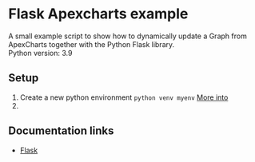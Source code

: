 # Flask Apexcharts example
A small example script to show how to dynamically update a Graph from ApexCharts together with the Python Flask library.\
Python version: 3.9

## Setup
1. Create a new python environment ```python venv myenv``` [More into](https://docs.python.org/3/library/venv.html)
2. 



## Documentation links
- [Flask](https://flask.palletsprojects.com/en/1.1.x/)
